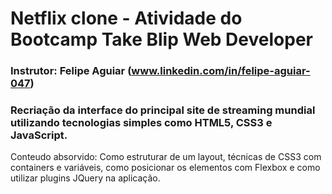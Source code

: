 # Netflix clone - Atividade do Bootcamp Take Blip Web Developer
### Instrutor: Felipe Aguiar (www.linkedin.com/in/felipe-aguiar-047)

### Recriação da interface do principal site de streaming mundial utilizando tecnologias simples como HTML5, CSS3 e JavaScript. 
Conteudo absorvido: Como estruturar de um layout, técnicas de CSS3 com containers e variáveis, como posicionar os elementos com Flexbox e como utilizar plugins JQuery na aplicação.


